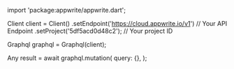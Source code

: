 import 'package:appwrite/appwrite.dart';

Client client = Client()
    .setEndpoint('https://cloud.appwrite.io/v1') // Your API Endpoint
    .setProject('5df5acd0d48c2'); // Your project ID

Graphql graphql = Graphql(client);

Any result = await graphql.mutation(
    query: {},
);
